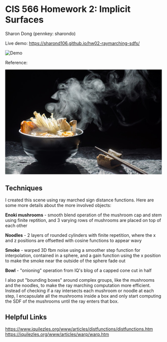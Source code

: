 # CIS 566 Homework 2: Implicit Surfaces

Sharon Dong (pennkey: sharondo)

Live demo: https://sharond106.github.io/hw02-raymarching-sdfs/

![Demo](https://media.giphy.com/media/yEBYLNNHVoXVJyJBNT/giphy.gif)

Reference: 

![Reference](reference.jpg)

## Techniques
I created this scene using ray marched sign distance functions. Here are some more details about the more involved objects:

**Enoki mushrooms** - smooth blend operation of the mushroom cap and stem using finite reptition, 
and 3 varying rows of mushrooms are placed on top of each other

**Noodles** - 2 layers of rounded cylinders with finite repetition, where the x and z positions are offsetted with cosine functions to appear wavy

**Smoke** - warped 3D fbm noise using a smoother step function for interpolation, contained in a sphere, 
and a gain function using the x position to make the smoke near the outside of the sphere fade out

**Bowl** - "onioning" operation from IQ's blog of a capped cone cut in half

I also put "bounding boxes" around complex groups, like the mushrooms and the noodles, to make the ray marching computation more efficient.
Instead of checking if a ray intersects each mushroom or noodle at each step, I encapsulate all the mushrooms inside a box and only start computing the SDF of the mushrooms until the ray enters that box.
## Helpful Links

https://www.iquilezles.org/www/articles/distfunctions/distfunctions.htm
https://iquilezles.org/www/articles/warp/warp.htm

